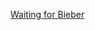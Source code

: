 ---
layout: post
wordpress_id: 588
wordpress_url: http://noesbueno.com/archives/588
date: '2010-04-27 13:01:02 -0500'
date_gmt: '2010-04-27 18:01:02 -0500'
body: |
  <p><a href="http://waitingforbieber.com/">Waiting for Bieber</a></p>
---